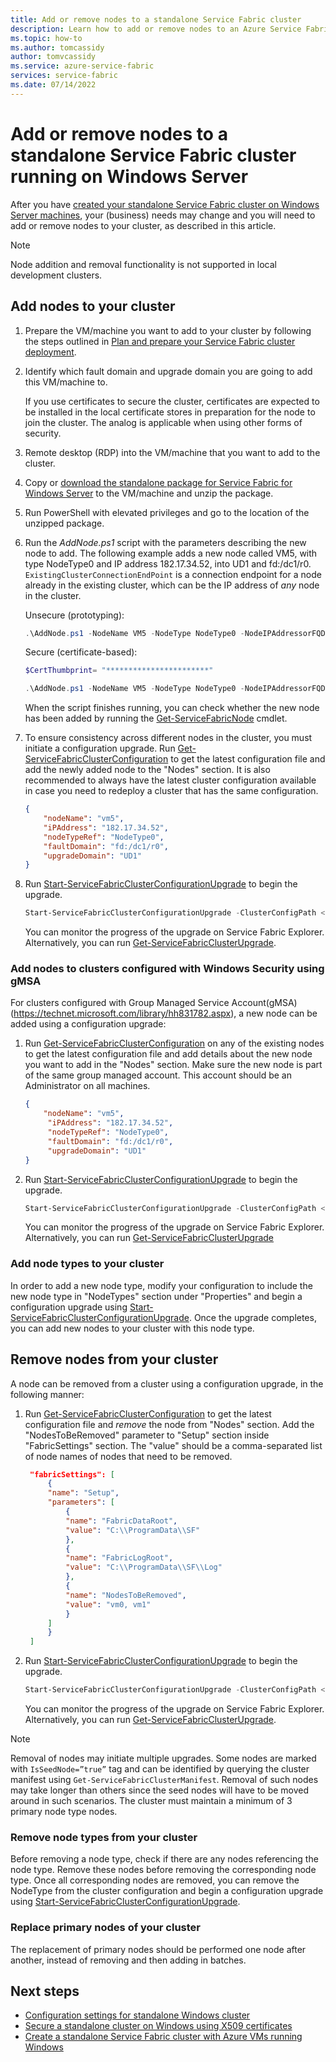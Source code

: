 ```yaml
---
title: Add or remove nodes to a standalone Service Fabric cluster 
description: Learn how to add or remove nodes to an Azure Service Fabric cluster on a physical or virtual machine running Windows Server, which could be on-premises or in any cloud.
ms.topic: how-to
ms.author: tomcassidy
author: tomvcassidy
ms.service: azure-service-fabric
services: service-fabric
ms.date: 07/14/2022
---
```


# Add or remove nodes to a standalone Service Fabric cluster running on Windows Server

After you have [created your standalone Service Fabric cluster on Windows Server machines](service-fabric-cluster-creation-for-windows-server.md), your (business) needs may change and you will need to add or remove nodes to your cluster, as described in this article.

> [!NOTE]
> Node addition and removal functionality is not supported in local development clusters.

## Add nodes to your cluster

1. Prepare the VM/machine you want to add to your cluster by following the steps outlined in [Plan and prepare your Service Fabric cluster deployment](service-fabric-cluster-standalone-deployment-preparation.md).

2. Identify which fault domain and upgrade domain you are going to add this VM/machine to.

   If you use certificates to secure the cluster, certificates are expected to be installed in the local certificate stores in preparation for the node to join the cluster. The analog is applicable when using other forms of security.

3. Remote desktop (RDP) into the VM/machine that you want to add to the cluster.

4. Copy or [download the standalone package for Service Fabric for Windows Server](https://go.microsoft.com/fwlink/?LinkId=730690) to the VM/machine and unzip the package.

5. Run PowerShell with elevated privileges and go to the location of the unzipped package.

6. Run the *AddNode.ps1* script with the parameters describing the new node to add. The following example adds a new node called VM5, with type NodeType0 and IP address 182.17.34.52, into UD1 and fd:/dc1/r0. `ExistingClusterConnectionEndPoint` is a connection endpoint for a node already in the existing cluster, which can be the IP address of *any* node in the cluster. 

   Unsecure (prototyping):

   ```powershell
   .\AddNode.ps1 -NodeName VM5 -NodeType NodeType0 -NodeIPAddressorFQDN 182.17.34.52 -ExistingClientConnectionEndpoint 182.17.34.50:19000 -UpgradeDomain UD1 -FaultDomain fd:/dc1/r0 -AcceptEULA
   ```

   Secure (certificate-based):

   ```powershell
   $CertThumbprint= "***********************"

   .\AddNode.ps1 -NodeName VM5 -NodeType NodeType0 -NodeIPAddressorFQDN 182.17.34.52 -ExistingClientConnectionEndpoint 182.17.34.50:19000 -UpgradeDomain UD1 -FaultDomain fd:/dc1/r0 -X509Credential -ServerCertThumbprint $CertThumbprint  -AcceptEULA
   ```

   When the script finishes running, you can check whether the new node has been added by running the [Get-ServiceFabricNode](/powershell/module/servicefabric/get-servicefabricnode) cmdlet.

7. To ensure consistency across different nodes in the cluster, you must initiate a configuration upgrade. Run [Get-ServiceFabricClusterConfiguration](/powershell/module/servicefabric/get-servicefabricclusterconfiguration) to get the latest configuration file and add the newly added node to the "Nodes" section. It is also recommended to always have the latest cluster configuration available in case you need to redeploy a cluster that has the same configuration.

   ```json
   {
       "nodeName": "vm5",
       "iPAddress": "182.17.34.52",
       "nodeTypeRef": "NodeType0",
       "faultDomain": "fd:/dc1/r0",
       "upgradeDomain": "UD1"
   }
   ```

8. Run [Start-ServiceFabricClusterConfigurationUpgrade](/powershell/module/servicefabric/start-servicefabricclusterconfigurationupgrade) to begin the upgrade.

   ```powershell
   Start-ServiceFabricClusterConfigurationUpgrade -ClusterConfigPath <Path to Configuration File>
   ```

    You can monitor the progress of the upgrade on Service Fabric Explorer. Alternatively, you can run [Get-ServiceFabricClusterUpgrade](/powershell/module/servicefabric/get-servicefabricclusterupgrade).

### Add nodes to clusters configured with Windows Security using gMSA

For clusters configured with Group Managed Service Account(gMSA)(https://technet.microsoft.com/library/hh831782.aspx), a new node can be added using a configuration upgrade:

1. Run [Get-ServiceFabricClusterConfiguration](/powershell/module/servicefabric/get-servicefabricclusterconfiguration) on any of the existing nodes to get the latest configuration file and add details about the new node you want to add in the "Nodes" section. Make sure the new node is part of the same group managed account. This account should be an Administrator on all machines.

   ```json
   {
       "nodeName": "vm5",
        "iPAddress": "182.17.34.52",
        "nodeTypeRef": "NodeType0",
        "faultDomain": "fd:/dc1/r0",
        "upgradeDomain": "UD1"
   }
   ```

2. Run [Start-ServiceFabricClusterConfigurationUpgrade](/powershell/module/servicefabric/start-servicefabricclusterconfigurationupgrade) to begin the upgrade.

   ```powershell
   Start-ServiceFabricClusterConfigurationUpgrade -ClusterConfigPath <Path to Configuration File>
   ```

   You can monitor the progress of the upgrade on Service Fabric Explorer. Alternatively, you can run [Get-ServiceFabricClusterUpgrade](/powershell/module/servicefabric/get-servicefabricclusterupgrade)

### Add node types to your cluster
In order to add a new node type, modify your configuration to include the new node type in "NodeTypes" section under "Properties" and begin a configuration upgrade using [Start-ServiceFabricClusterConfigurationUpgrade](/powershell/module/servicefabric/start-servicefabricclusterconfigurationupgrade). Once the upgrade completes, you can add new nodes to your cluster with this node type.

## Remove nodes from your cluster
A node can be removed from a cluster using a configuration upgrade, in the following manner:

1. Run [Get-ServiceFabricClusterConfiguration](/powershell/module/servicefabric/get-servicefabricclusterconfiguration) to get the latest configuration file and *remove* the node from "Nodes" section. Add the "NodesToBeRemoved" parameter to "Setup" section inside "FabricSettings" section. The "value" should be a comma-separated list of node names of nodes that need to be removed.

   ```json
    "fabricSettings": [
        {
        "name": "Setup",
        "parameters": [
            {
            "name": "FabricDataRoot",
            "value": "C:\\ProgramData\\SF"
            },
            {
            "name": "FabricLogRoot",
            "value": "C:\\ProgramData\\SF\\Log"
            },
            {
            "name": "NodesToBeRemoved",
            "value": "vm0, vm1"
            }
        ]
        }
    ]
   ```

2. Run [Start-ServiceFabricClusterConfigurationUpgrade](/powershell/module/servicefabric/start-servicefabricclusterconfigurationupgrade) to begin the upgrade.

   ```powershell
   Start-ServiceFabricClusterConfigurationUpgrade -ClusterConfigPath <Path to Configuration File>
   ```

   You can monitor the progress of the upgrade on Service Fabric Explorer. Alternatively, you can run [Get-ServiceFabricClusterUpgrade](/powershell/module/servicefabric/get-servicefabricclusterupgrade).

> [!NOTE]
> Removal of nodes may initiate multiple upgrades. Some nodes are marked with `IsSeedNode=”true”` tag and can be identified by querying the cluster manifest using `Get-ServiceFabricClusterManifest`. Removal of such nodes may take longer than others since the seed nodes will have to be moved around in such scenarios. The cluster must maintain a minimum of 3 primary node type nodes.

### Remove node types from your cluster

Before removing a node type, check if there are any nodes referencing the node type. Remove these nodes before removing the corresponding node type. Once all corresponding nodes are removed, you can remove the NodeType from the cluster configuration and begin a configuration upgrade using [Start-ServiceFabricClusterConfigurationUpgrade](/powershell/module/servicefabric/start-servicefabricclusterconfigurationupgrade).

### Replace primary nodes of your cluster

The replacement of primary nodes should be performed one node after another, instead of removing and then adding in batches.

## Next steps

* [Configuration settings for standalone Windows cluster](service-fabric-cluster-manifest.md)
* [Secure a standalone cluster on Windows using X509 certificates](service-fabric-windows-cluster-x509-security.md)
* [Create a standalone Service Fabric cluster with Azure VMs running Windows](./service-fabric-cluster-creation-via-arm.md)
